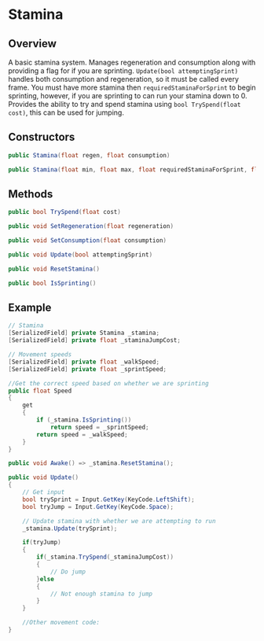 # Stamina

## Overview

A basic stamina system. Manages regeneration and consumption along with providing a flag for if you are sprinting. `Update(bool attemptingSprint)` handles both consumption and regeneration, so it must be called every frame. You must have more stamina then `requiredStaminaForSprint` to begin sprinting, however, if you are sprinting to can run your stamina down to 0. Provides the ability to try and spend stamina using `bool TrySpend(float cost)`, this can be used for jumping.

## Constructors

``` csharp
public Stamina(float regen, float consumption)
```
``` csharp
public Stamina(float min, float max, float requiredStaminaForSprint, float regenSpeed, float consumptionSpeed)
```

## Methods

``` csharp
public bool TrySpend(float cost)
```
``` csharp
public void SetRegeneration(float regeneration)
```
``` csharp
public void SetConsumption(float consumption)
```
``` csharp
public void Update(bool attemptingSprint)
```
``` csharp
public void ResetStamina()
```
``` csharp
public bool IsSprinting()
```

## Example



``` csharp
// Stamina
[SerializedField] private Stamina _stamina;
[SerializedField] private float _staminaJumpCost;

// Movement speeds
[SerializedField] private float _walkSpeed;
[SerializedField] private float _sprintSpeed;

//Get the correct speed based on whether we are sprinting
public float Speed 
{
    get
    {
        if (_stamina.IsSprinting())
            return speed = _sprintSpeed;
        return speed = _walkSpeed;
    }
}

public void Awake() => _stamina.ResetStamina();

public void Update()
{
    // Get input
    bool trySprint = Input.GetKey(KeyCode.LeftShift);
    bool tryJump = Input.GetKey(KeyCode.Space);

    // Update stamina with whether we are attempting to run
    _stamina.Update(trySprint);

    if(tryJump)
    {
        if(_stamina.TrySpend(_staminaJumpCost))
        {
            // Do jump
        }else
        {
            // Not enough stamina to jump
        }
    }

    //Other movement code:
}
```